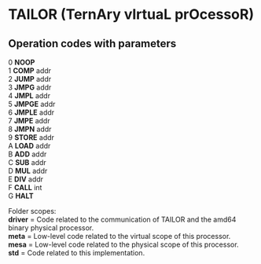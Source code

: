 # TAILOR (**T**ern**A**ry v**I**rtuaL pr**O**cesso**R**)

## Operation codes with parameters
0  **NOOP**
<br> 1  **COMP**   addr
<br> 2  **JUMP**   addr
<br> 3  **JMPG**   addr
<br> 4  **JMPL**   addr
<br> 5  **JMPGE**   addr
<br> 6  **JMPLE**   addr
<br> 7  **JMPE**    addr
<br> 8  **JMPN**    addr
<br> 9  **STORE**   addr
<br> A  **LOAD**    addr
<br> B  **ADD**     addr
<br> C  **SUB**     addr
<br> D  **MUL**     addr
<br> E  **DIV**     addr
<br> F  **CALL**    int
<br> G  **HALT**

Folder scopes:
<br> **driver**  = Code related to the communication of TAILOR and the amd64 binary physical processor.
<br> **meta**    = Low-level code related to the virtual scope of this processor.
<br> **mesa**    = Low-level code related to the physical scope of this processor.
<br> **std**     = Code related to this implementation.